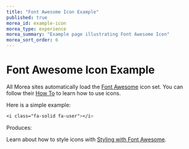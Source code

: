 ```yaml
---
title: "Font Awesome Icon Example"
published: true
morea_id: example-icon
morea_type: experience
morea_summary: "Example page illustrating Font Awesome Icon"
morea_sort_order: 6
---
```


# Font Awesome Icon Example

All Morea sites automatically load the [Font Awesome](https://fontawesome.com/) icon set. You can follow their [How To](https://fontawesome.com/docs/web/add-icons/how-to) to learn how to use icons.

Here is a simple example:

```css
<i class="fa-solid fa-user"></i>
```

Produces:

<i class="fa-solid fa-user"></i>

Learn about how to style icons with [Styling with Font Awesome](https://fontawesome.com/docs/web/style/styling).
